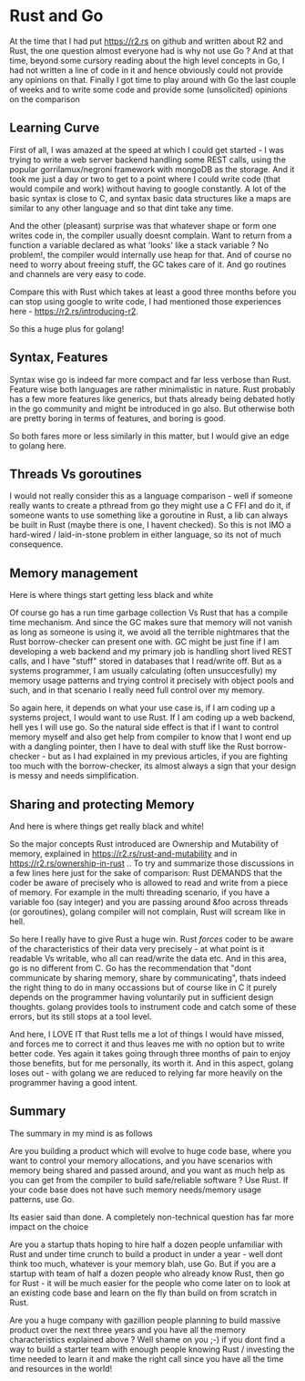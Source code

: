 # Rust and Go

At the time that I had put https://r2.rs on github and written about R2 and Rust, the one question almost everyone had is why not use Go ? And at that time, beyond some cursory reading about the high level concepts in Go, I had not written a line of code in it and hence obviously could not provide any opinions on that. Finally I got time to play around with Go the last couple of weeks and to write some code and provide some (unsolicited) opinions on the comparison

## Learning Curve

First of all, I was amazed at the speed at which I could get started - I was trying to write a web server backend handling some REST calls, using the popular gorrilamux/negroni framework with mongoDB as the storage. And it took me just a day or two to get to a point where I could write code (that would compile and work) without having to google constantly. A lot of the basic syntax is close to C, and syntax basic data structures like a maps are similar to any other language and so that dint take any time. 

And the other (pleasant) surprise was that whatever shape or form one writes code in, the compiler usually doesnt complain. Want to return from a function a variable declared as what 'looks' like a stack variable ? No problem!, the compiler would internally use heap for that. And of course no need to worry about freeing stuff, the GC takes care of it. And go routines and channels are very easy to code.

Compare this with Rust which takes at least a good three months before you can stop using google to write code, I had mentioned those experiences here - https://r2.rs/introducing-r2. 

So this a huge plus for golang!

## Syntax, Features

Syntax wise go is indeed far more compact and far less verbose than Rust. Feature wise both languages are rather minimalistic in nature. Rust probably has a few more features like generics, but thats already being debated hotly in the go community and might be introduced in go also. But otherwise both are pretty boring in terms of features, and boring is good. 

So both fares more or less similarly in this matter, but I would give an edge to golang here.

## Threads Vs goroutines

I would not really consider this as a language comparison - well if someone really wants to create a pthread from go they might use a C FFI and do it, if someone wants to use something like a goroutine in Rust, a lib can always be built in Rust (maybe there is one, I havent checked). So this is not IMO a hard-wired / laid-in-stone problem in either language, so its not of much consequence.

## Memory management

Here is where things start getting less black and white

Of course go has a run time garbage collection Vs Rust that has a compile time mechanism. And since the GC makes sure that memory will not vanish as long as someone is using it, we avoid all the terrible nightmares that the Rust borrow-checker can present one with. GC might be just fine if I am developing a web backend and my primary job is handling short lived REST calls, and I have "stuff" stored in databases that I read/write off. But as a systems programmer, I am usually calculating (often unsuccesfully) my memory usage patterns and trying control it precisely with object pools and such, and in that scenario I really need full control over my memory.

So again here, it depends on what your use case is, if I am coding up a systems project, I would want to use Rust. If I am coding up a web backend, hell yes I will use go. So the natural side effect is that if I want to control memory myself and also get help from compiler to know that I wont end up with a dangling pointer, then I have to deal with stuff like the Rust borrow-checker - but as I had explained in my previous articles, if you are fighting too much with the borrow-checker, its almost always a sign that your design is messy and needs simplification.

## Sharing and protecting Memory 

And here is where things get really black and white!

So the major concepts Rust introduced are Ownership and Mutability of memory, explained in https://r2.rs/rust-and-mutability and in https://r2.rs/ownership-in-rust .. To try and summarize those discussions in a few lines here just for the sake of comparison: Rust DEMANDS that the coder be aware of precisely who is allowed to read and write from a piece of memory. For example in the multi threading scenario, if you have a variable foo (say integer) and you are passing around &foo across threads (or goroutines), golang compiler will not complain, Rust will scream like in hell.

So here I really have to give Rust a huge win. Rust *forces* coder to be aware of the characteristics of their data very precisely - at what point is it readable Vs writable, who all can read/write the data etc. And in this area, go is no different from C. Go has the recommendation that "dont communicate by sharing memory, share by communicating", thats indeed the right thing to do in many occassions but of course like in C it purely depends on the programmer having voluntarily put in sufficient design thoughts. golang provides tools to instrument code and catch some of these errors, but its still stops at a tool level.

And here, I LOVE IT that Rust tells me a lot of things I would have missed, and forces me to correct it and thus leaves me with no option but to write better code. Yes again it takes going through three months of pain to enjoy those benefits, but for me personally, its worth it. And in this aspect, golang loses out - with golang we are reduced to relying far more heavily on the programmer having a good intent.

## Summary

The summary in my mind is as follows

Are you building a product which will evolve to huge code base, where you want to control your memory allocations, and you have scenarios with memory being shared and passed around, and you want as much help as you can get from the compiler to build safe/reliable software ? Use Rust. If your code base does not have such memory needs/memory usage patterns, use Go.

Its easier said than done. A completely non-technical question has far more impact on the choice 

Are you a startup thats hoping to hire half a dozen people unfamiliar with Rust and under time crunch to build a product in under a year - well dont think too much, whatever is your memory blah, use Go. But if you are a startup with team of half a dozen people who already know Rust, then go for Rust - it will be much easier for the people who come later on to look at an existing code base and learn on the fly than build on from scratch in Rust.

Are you a huge company with gazillion people planning to build massive product over the next three years and you have all the memory characteristics explained above ? Well shame on you ;-) if you dont find a way to build a starter team with enough people knowing Rust / investing the time needed to learn it and make the right call since you have all the time and resources in the world!

